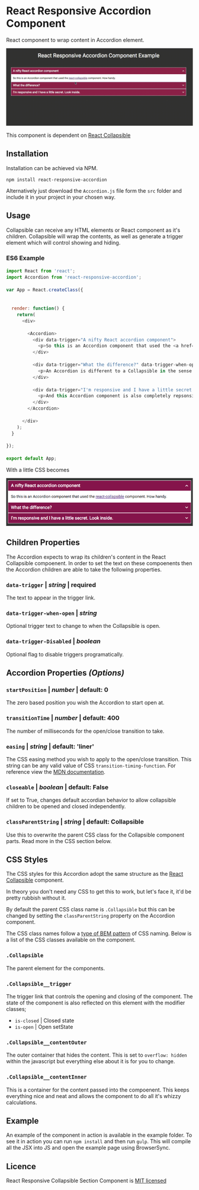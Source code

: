 # React Responsive Accordion Component

React component to wrap content in Accordion element.

![Alt text](example/img/example.gif)

This component is dependent on [React Collapsible](https://github.com/glennflanagan/react-collapsible)


## Installation
Installation can be achieved via NPM.
```
npm install react-responsive-accordion
```

Alternatively just download the `Accordion.js` file form the `src` folder and include it in your project in your chosen way.

## Usage
Collapsible can receive any HTML elements or React component as it's children. Collapsible will wrap the contents, as well as generate a trigger element which will control showing and hiding.

### ES6 Example
```javascript
import React from 'react';
import Accordion from 'react-responsive-accordion';

var App = React.createClass({


  render: function() {
    return(
      <div>

        <Accordion>
          <div data-trigger="A nifty React accordion component">
            <p>So this is an Accordion component that used the <a href="https://github.com/glennflanagan/react-collapsible">react-collapsible</a> component. How handy.</p>
          </div>

          <div data-trigger="What the difference?" data-trigger-when-open="THAT is the difference!">
            <p>An Accordion is different to a Collapsible in the sense that only one "tray" will be open at any one time.</p>
          </div>

          <div data-trigger="I'm responsive and I have a little secret. Look inside.">
            <p>And this Accordion component is also completely repsonsive. Hurrah for mobile users!</p>
          </div>
        </Accordion>

      </div>
    );
  }

});

export default App;

```

With a little CSS becomes

![Alt text](example/img/becomes.png)

## Children Properties

The Accordion expects to wrap its children's content in the React Collapsible compoenent. In order to set the text on these compoenents then the Accordion children are able to take the following properties.

### `data-trigger` | *string* | **required**
The text to appear in the trigger link.

### `data-trigger-when-open` | *string*
Optional trigger text to change to when the Collapsible is open.

### `data-trigger-Disabled` | *boolean*
Optional flag to disable triggers programatically.
 

## Accordion Properties *(Options)*

### `startPosition` | *number* | default: 0
The zero based position you wish the Accordion to start open at.

### `transitionTime` | *number* | default: 400
The number of milliseconds for the open/close transition to take.

### `easing` | *string* | default: 'liner'
The CSS easing method you wish to apply to the open/close transition. This string can be any valid value of CSS `transition-timing-function`. For reference view the [MDN documentation](https://developer.mozilla.org/en/docs/Web/CSS/transition-timing-function).

### `closeable` | *boolean* | default: False
If set to True, changes default accordian behavior to allow collapsible children to be opened and closed independently.

### `classParentString` | *string* | default: Collapsible
Use this to overwrite the parent CSS class for the Collapsible component parts. Read more in the CSS section below.

## CSS Styles
The CSS styles for this Accordion adopt the same structure as the [React Collapsible](https://github.com/glennflanagan/react-collapsible) component.

In theory you don't need any CSS to get this to work, but let's face it, it'd be pretty rubbish without it.

By default the parent CSS class name is `.Collapsible` but this can be changed by setting the `classParentString` property on the Accordion component.

The CSS class names follow a [type of BEM pattern](http://getbem.com/introduction/) of CSS naming. Below is a list of the CSS classes available on the component.  


### `.Collapsible`
The parent element for the components.

### `.Collapsible__trigger`
The trigger link that controls the opening and closing of the component.
The state of the component is also reflected on this element with the modifier classes;
- `is-closed` | Closed state
- `is-open` | Open setState

### `.Collapsible__contentOuter`
The outer container that hides the content. This is set to `overflow: hidden` within the javascript but everything else about it is for you to change.

### `.Collapsible__contentInner`
This is a container for the content passed into the compoenent. This keeps everything nice and neat and allows the component to do all it's whizzy calculations.


## Example
An example of the component in action is available in the example folder. To see it in action you can run `npm install` and then run `gulp`. This will compile all the JSX into JS and open the example page using BrowserSync.

## Licence
React Responsive Collapsible Section Component is [MIT licensed](LICENSE.md)
